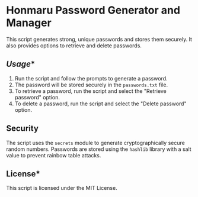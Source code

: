 Honmaru Password Generator and Manager
============================================================

This script generates strong, unique passwords and stores them securely. It also provides options to retrieve and delete passwords.

*******Usage********
-----

1. Run the script and follow the prompts to generate a password.
2. The password will be stored securely in the `passwords.txt` file.
3. To retrieve a password, run the script and select the "Retrieve password" option.
4. To delete a password, run the script and select the "Delete password" option.

******Security******
--------

The script uses the `secrets` module to generate cryptographically secure random numbers. Passwords are stored using the `hashlib` library with a salt value to prevent rainbow table attacks.

******License*******
-------

This script is licensed under the MIT License.
